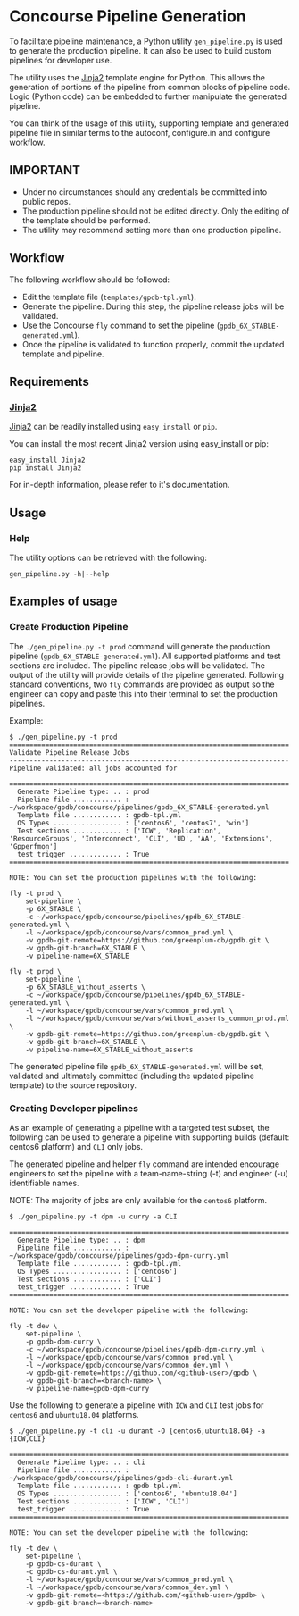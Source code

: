 # Concourse Pipeline Generation

To facilitate pipeline maintenance, a Python utility `gen_pipeline.py`
is used to generate the production pipeline. It can also be used to build
custom pipelines for developer use.

The utility uses the [Jinja2](http://jinja.pocoo.org/) template
engine for Python. This allows the generation of portions of the
pipeline from common blocks of pipeline code. Logic (Python code) can
be embedded to further manipulate the generated pipeline.

You can think of the usage of this utility, supporting template and
generated pipeline file in similar terms to the autoconf, configure.in and
configure workflow.

## IMPORTANT

* Under no circumstances should any credentials be committed into
  public repos.
* The production pipeline should not be edited directly. Only the
  editing of the template should be performed.
* The utility may recommend setting more than one production pipeline.

## Workflow

The following workflow should be followed:

* Edit the template file (`templates/gpdb-tpl.yml`).
* Generate the pipeline. During this step, the pipeline release jobs will be validated.
* Use the Concourse `fly` command to set the pipeline (`gpdb_6X_STABLE-generated.yml`).
* Once the pipeline is validated to function properly, commit the updated template and pipeline.

## Requirements

### [Jinja2](http://jinja.pocoo.org/)
[Jinja2](http://jinja.pocoo.org/) can be readily installed using `easy_install` or `pip`.

You can install the most recent Jinja2 version using easy_install or pip:

```
easy_install Jinja2
pip install Jinja2
```

For in-depth information, please refer to it's documentation.

## Usage

### Help
The utility options can be retrieved with the following:
```
gen_pipeline.py -h|--help
```

## Examples of usage

### Create Production Pipeline

The `./gen_pipeline.py -t prod` command will generate the production
pipeline (`gpdb_6X_STABLE-generated.yml`). All supported platforms and
test sections are included. The pipeline release jobs will be
validated. The output of the utility will provide details of the
pipeline generated. Following standard conventions, two `fly`
commands are provided as output so the engineer can copy and
paste this into their terminal to set the production pipelines.

Example:

```
$ ./gen_pipeline.py -t prod
======================================================================
Validate Pipeline Release Jobs
----------------------------------------------------------------------
Pipeline validated: all jobs accounted for

======================================================================
  Generate Pipeline type: .. : prod
  Pipeline file ............ : ~/workspace/gpdb/concourse/pipelines/gpdb_6X_STABLE-generated.yml
  Template file ............ : gpdb-tpl.yml
  OS Types ................. : ['centos6', 'centos7', 'win']
  Test sections ............ : ['ICW', 'Replication', 'ResourceGroups', 'Interconnect', 'CLI', 'UD', 'AA', 'Extensions', 'Gpperfmon']
  test_trigger ............. : True
======================================================================

NOTE: You can set the production pipelines with the following:

fly -t prod \
    set-pipeline \
    -p 6X_STABLE \
    -c ~/workspace/gpdb/concourse/pipelines/gpdb_6X_STABLE-generated.yml \
    -l ~/workspace/gpdb/concourse/vars/common_prod.yml \
    -v gpdb-git-remote=https://github.com/greenplum-db/gpdb.git \
    -v gpdb-git-branch=6X_STABLE \
    -v pipeline-name=6X_STABLE

fly -t prod \
    set-pipeline \
    -p 6X_STABLE_without_asserts \
    -c ~/workspace/gpdb/concourse/pipelines/gpdb_6X_STABLE-generated.yml \
    -l ~/workspace/gpdb/concourse/vars/common_prod.yml \
    -l ~/workspace/gpdb/concourse/vars/without_asserts_common_prod.yml \
    -v gpdb-git-remote=https://github.com/greenplum-db/gpdb.git \
    -v gpdb-git-branch=6X_STABLE \
    -v pipeline-name=6X_STABLE_without_asserts
```

The generated pipeline file `gpdb_6X_STABLE-generated.yml` will be set,
validated and ultimately committed (including the updated pipeline
template) to the source repository.

### Creating Developer pipelines

As an example of generating a pipeline with a targeted test subset,
the following can be used to generate a pipeline with supporting
builds (default: centos6 platform) and `CLI` only jobs.

The generated pipeline and helper `fly` command are intended encourage
engineers to set the pipeline with a team-name-string (-t) and engineer
(-u) identifiable names.

NOTE: The majority of jobs are only available for the `centos6`
      platform.

```
$ ./gen_pipeline.py -t dpm -u curry -a CLI

======================================================================
  Generate Pipeline type: .. : dpm
  Pipeline file ............ : ~/workspace/gpdb/concourse/pipelines/gpdb-dpm-curry.yml
  Template file ............ : gpdb-tpl.yml
  OS Types ................. : ['centos6']
  Test sections ............ : ['CLI']
  test_trigger ............. : True
======================================================================

NOTE: You can set the developer pipeline with the following:

fly -t dev \
    set-pipeline \
    -p gpdb-dpm-curry \
    -c ~/workspace/gpdb/concourse/pipelines/gpdb-dpm-curry.yml \
    -l ~/workspace/gpdb/concourse/vars/common_prod.yml \
    -l ~/workspace/gpdb/concourse/vars/common_dev.yml \
    -v gpdb-git-remote=https://github.com/<github-user>/gpdb \
    -v gpdb-git-branch=<branch-name> \
    -v pipeline-name=gpdb-dpm-curry
```

Use the following to generate a pipeline with `ICW` and `CLI` test jobs
for `centos6` and `ubuntu18.04` platforms.

```
$ ./gen_pipeline.py -t cli -u durant -O {centos6,ubuntu18.04} -a {ICW,CLI}

======================================================================
  Generate Pipeline type: .. : cli
  Pipeline file ............ : ~/workspace/gpdb/concourse/pipelines/gpdb-cli-durant.yml
  Template file ............ : gpdb-tpl.yml
  OS Types ................. : ['centos6', 'ubuntu18.04']
  Test sections ............ : ['ICW', 'CLI']
  test_trigger ............. : True
======================================================================

NOTE: You can set the developer pipeline with the following:

fly -t dev \
    set-pipeline \
    -p gpdb-cs-durant \
    -c gpdb-cs-durant.yml \
    -l ~/workspace/gpdb/concourse/vars/common_prod.yml \
    -l ~/workspace/gpdb/concourse/vars/common_dev.yml \
    -v gpdb-git-remote=<https://github.com/<github-user>/gpdb> \
    -v gpdb-git-branch=<branch-name>
```
